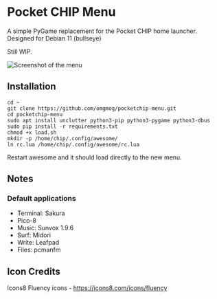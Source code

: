 # Pocket CHIP Menu

A simple PyGame replacement for the Pocket CHIP home launcher. Designed for Debian 11 (bullseye)

Still WIP.

![Screenshot of the menu](https://i.ibb.co/CbcMHvf/2021-10-07-114218-480x272-scrot.png)

## Installation

```
cd ~
git clone https://github.com/omgmog/pocketchip-menu.git
cd pocketchip-menu
sudo apt install unclutter python3-pip python3-pygame python3-dbus
sudo pip install -r requirements.txt
chmod +x load.sh
mkdir -p /home/chip/.config/awesome/
ln rc.lua /home/chip/.config/awesome/rc.lua
```

Restart awesome and it should load directly to the new menu.

## Notes

### Default applications

- Terminal: Sakura
- Pico-8
- Music: Sunvox 1.9.6
- Surf: Midori
- Write: Leafpad
- Files: pcmanfm

## Icon Credits

Icons8 Fluency icons - https://icons8.com/icons/fluency
